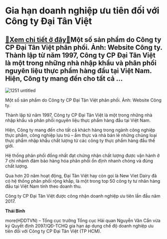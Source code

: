 Gia hạn doanh nghiệp ưu tiên đối với Công ty Đại Tân Việt
=========================================================

[:gift:Xem chi tiết ở đây:gift:](https://hddtvn.com/gia-han-doanh-nghiep-uu-tien-doi-voi-cong-ty-dai-tan-viet/)Một số sản phẩm do Công ty CP Đại Tân Việt phân phối. Ảnh: Website Công ty. Thành lập từ năm 1997, Công ty CP Đại Tân Việt là một trong những nhà nhập khẩu và phân phối nguyên liệu thực phẩm hàng đầu tại Việt Nam. Hiện, Công ty mang đến cho tất cả …
---------------------------------------------------------------------------------------------------------------------------------------------------------------------------------------------------------------------------------------------------------





![1251 untitled](https://haiquanonline.com.vn/stores/news_dataimages/binhht/082020/06/09/in_article/1251_Untitled.png?rt=20200806101515 "undefined")


Một số sản phẩm do Công ty CP Đại Tân Việt phân phối. Ảnh: Website Công ty.



Thành lập từ năm 1997, Công ty CP Đại Tân Việt là một trong những nhà nhập khẩu và phân phối nguyên liệu thực phẩm hàng đầu tại Việt Nam.


Hiện, Công ty mang đến cho tất cả khách hàng trong ngành công nghiệp thực phẩm, công nghiệp lưu trú – ẩm thực và nhà bán lẻ những chủng loại thực phẩm nhập khẩu chất lượng từ các công ty thực phẩm hàng đầu thế giới.


Hệ thống phân phối đồng nhất đạt chứng nhận chất lượng được vận hành ở 7 chi nhánh đảm bảo hàng hóa phân phối ổn định nhanh chóng và đúng chất lượng.


Qua hơn 20 năm hoạt động, Đại Tân Việt hay còn gọi là New Viet Dairy đã có hệ thống phân phối rộng khắp, là một trong top 50 công ty tư nhân hàng đầu tại Việt Nam tính theo doanh thu.


Công ty CP Đại Tân Việt được công nhận doanh nghiệp ưu tiên lần đầu năm 2017.




**Thái Bình**



more(HDDTVN) – Tổng cục trưởng Tổng cục Hải quan Nguyễn Văn Cẩn vừa ký Quyết định 2097/QĐ-TCHQ gia hạn áp dụng chế độ doanh nghiệp ưu tiên đối với Công ty CP Đại Tân Việt (TP HCM).

